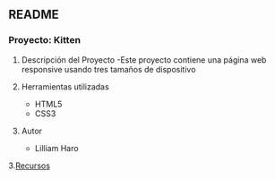 ## README
### Proyecto: Kitten

1. Descripción del Proyecto
	-Este proyecto contiene una página web responsive usando tres tamaños de dispositivo

2. Herramientas utilizadas
	- HTML5
	- CSS3

3. Autor
	- Lilliam Haro

3.[Recursos](assets/images/)
